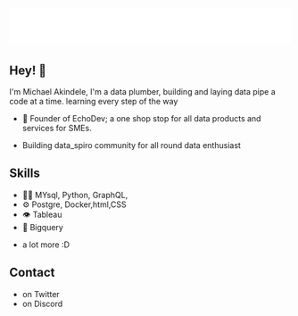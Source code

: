 <h1 align="center">
  <img src="https://raw.githubusercontent.com/martonlederer/martonlederer/master/name.svg" alt="Michael Akindele" />
</h1>

## Hey! 👋
I'm Michael Akindele, I'm a data plumber, building and laying data pipe a code at a time. learning every step of the way

- 🦔 Founder of EchoDev; a one shop stop for all data products and services for SMEs.

+ Building data_spiro community for all round data enthusiast

## Skills
- 👨‍💻 MYsql, Python, GraphQL,
- ⚙️ Postgre, Docker,html,CSS
- 👁️ Tableau
- 💽 Bigquery
+ a lot more :D

## Contact
-  on Twitter
- on Discord
